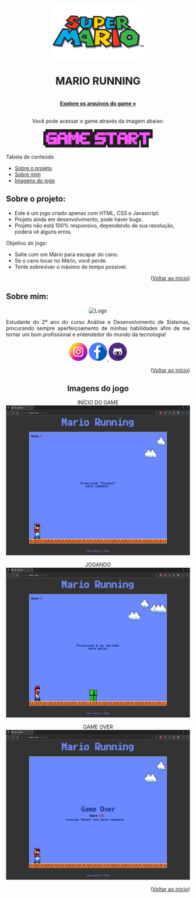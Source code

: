 <!-- Projeto & Logo -->
<div id="top"></div>
<br/>
<div align="center">
    <img src="https://raw.githubusercontent.com/TakaiJr/links-projeto/main/logo_project.png?token=GHSAT0AAAAAACB5PCWTBP7DRZXCOMPS727QZCK65BA" alt="Logo" width="250px" height="150px">

  <h1> MARIO RUNNING</h1>
  <p>
    <br/>
    <a href="https://github.com/TakaiJr/running-game"><strong>Explore os arquivos do game »</strong></a>
    <br/>
    <br/>
    <p>Você pode acessar o game através da imagem abaixo:<p>
    <a href="https://takaijr.github.io/running-game" target="_blank"> <img src="https://raw.githubusercontent.com/TakaiJr/links-projeto/main/game-start.png?token=GHSAT0AAAAAACB5PCWTGMORFDYQFUED3PYIZCK64JQ" alt="Logo" width="300px" height="50px"></a> 
</p>
</div>

<!-- TABELA DE CONTEÚDOS -->
  <summary>Tabela de conteúdo</summary>
  <ul>
    <li><a href="#sobre-o-projeto">Sobre o projeto</a></li>
    <li><a href="#sobre-mim">Sobre mim</a></li>
    <li><a href="#imagens-do-jogo">Imagens do jogo</a></li>
  </ul>

  <!-- sobre o projeto -->
## Sobre o projeto:

* Este é um jogo criado apenas com HTML, CSS e Javascript.
* Projeto ainda em desenvolvimento, pode haver bugs.
* Projeto não está 100% responsivo, dependendo de sua resolução, poderá vê alguns erros.


Objetivo do jogo:
* Salte com om Mário para escapar do cano.
* Se o cano tocar no Mário, você perde.
* Tente sobreviver o máximo de tempo possível.

<p align="right">(<a href="#top">Voltar ao início</a>)</p>

<!-- CONTATO -->
## Sobre mim:
<div align="center">
<img src="https://raw.githubusercontent.com/TakaiJr/links-projeto/main/sobre-mim.png?token=GHSAT0AAAAAACB5PCWT6QKLUM5AVAVFAN62ZCK65NQ" alt="Logo" width="200" height="200"></a>
 <p align="justify" >     Estudante do 2º ano do curso Análise e Desenvolvimento de Sistemas, procurando sempre aperfeiçoamento de minhas habilidades afim de me tornar um bom profissional e entendedor do mundo da tecnologia!<p>

<a href="https://www.instagram.com/takaijr/" target="_blank">
<img src="https://raw.githubusercontent.com/TakaiJr/links-projeto/main/insta-icon.png?token=GHSAT0AAAAAACB5PCWTOCWC5P5FFPWXLEK6ZCK7FAQ" alt="Logo" width="50" height="50"></a> <a href="https://www.facebook.com/takaijr" target="_blank">
<img src="https://raw.githubusercontent.com/TakaiJr/links-projeto/main/face-icon.png?token=GHSAT0AAAAAACB5PCWSBKSVD7ALDKPDZTBQZCK7FCA" alt="Logo" width="50" height="50"></a><a href="https://github.com/TakaiJr" target="_blank">
<img src="https://raw.githubusercontent.com/TakaiJr/links-projeto/main/github-icon.png?token=GHSAT0AAAAAACB5PCWSIGF3KP4WF5653HGSZCK7E7Q" alt="Logo" width="50" height="50"></a>

<p align="right">(<a href="#top">Voltar ao início</a>)</p>

<!-- IMAGENS DO JOGO -->
## Imagens do jogo
<div align="center">

INÍCIO DO GAME
  <a href="#">
 <img src="https://raw.githubusercontent.com/TakaiJr/links-projeto/main/start-game.png?token=GHSAT0AAAAAACB5PCWSARV2KGCRE46TNBYKZCK7NOQ" alt="Logo" width="868" height="410"></a>

JOGANDO
 <img src="https://raw.githubusercontent.com/TakaiJr/links-projeto/main/gaming.png?token=GHSAT0AAAAAACB5PCWTWYKCJK44BU6EQURIZCK7NGA" alt="Logo" width="868" height="410"></a>

GAME OVER
 <img src="https://raw.githubusercontent.com/TakaiJr/links-projeto/main/end-game.png?token=GHSAT0AAAAAACB5PCWTMLITLMKGSYF6QGNUZCK7NEA" alt="Logo" width="868" height="410"></a>
</div>

<p align="right">(<a href="#top">Voltar ao início</a>)</p>